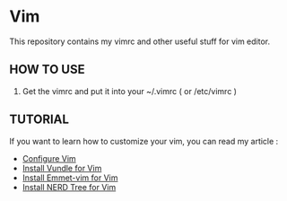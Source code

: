 Vim
===
This repository contains my vimrc and other useful stuff for vim editor.

HOW TO USE
----------
1. Get the vimrc and put it into your ~/.vimrc ( or /etc/vimrc )

TUTORIAL
--------
If you want to learn how to customize your vim, you can read my article :
- <a href="http://hatemegalaxy.blogspot.tw/2015/03/arch-linux-vim-configure-vim-on-arch.html" target="_blank">Configure Vim</a>
- <a href="http://hatemegalaxy.blogspot.tw/2015/03/arch-linux-vim-vundle-install-vundle.html" target="_blank">Install Vundle for Vim</a>
- <a href="http://hatemegalaxy.blogspot.tw/2015/03/arch-linux-vim-web-emmet-vim-install.html" target="_blank">Install Emmet-vim for Vim</a>
- <a href="http://hatemegalaxy.blogspot.tw/2015/03/arch-linux-vim-nerd-tree-install-nerd.html" target="_blank">Install NERD Tree for Vim</a>
